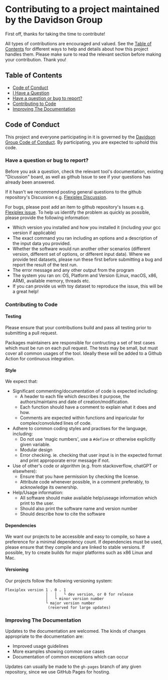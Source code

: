 # Contributing to a project maintained by the Davidson Group

First off, thanks for taking the time to contribute! 

All types of contributions are encouraged and valued. See the [Table of Contents](#table-of-contents) for different ways to help and details about how this project handles them. Please make sure to read the relevant section before making your contribution. Thank you!

## Table of Contents

- [Code of Conduct](#code-of-conduct)
- [I Have a Question](#i-have-a-question)
- [Have a question or bug to report?](#have-a-question-or-bug-to-report)
- [Contributing to Code](#contributing-to-code)
- [Improving The Documentation](#improving-the-documentation)


## Code of Conduct

This project and everyone participating in it is governed by the
[Davidson Group Code of Conduct](https://github.com/DavidsonGroup/guidelines/blob/main/CODE_OF_CONDUCT.md).
By participating, you are expected to uphold this code.

### Have a question or bug to report?

Before you ask a question, check the relevant tool's documentation, existing "Dicussion" board, as well as github Issue to see if your questions has already been answered. 

If it hasn't we recommend posting general questions to the github repository's Discussion e.g. [Flexiplex Discussion]([https://github.com/DavidsonGroup/flexiplex/issues/new](https://github.com/DavidsonGroup/flexiplex/discussions)).

For bugs, please post add an item to github repository's Issues e.g. [Flexiplex issue](https://github.com/DavidsonGroup/flexiplex/issues). To help us identify the problem as quickly as possible, please provide the following information:
- Which version you installed and how you installed it (including your gcc version if applicable)
- The exact command you ran including an options and a description of the input data you provided.
- Whether the software would run another other scenarios (different version, different set of options, or different input data). Where we provide test datasets, please run these first before submitting a bug and report the result of the test run.
- The error message and any other output from the program
- The system you ran on: OS, Platform and Version (Linux, macOS, x86, ARM), available memory, threads etc.
- If you can provide us with toy dataset to reproduce the issue, this will be a great help! 


### Contributing to Code
#### Testing
Please ensure that your contributions build and pass all testing prior to submitting a pull request. 

Packages maintainers are responsible for contructing a set of test cases which must be run on each pull request. The tests may be small, but must cover all common usages of the tool. Ideally these will be added to a Github Action for continuous integration.

#### Style
We expect that:
* Significant commenting/documentation of code is expected including:
   * A header to each file which describes it purpose, the authors/maintains and date of creation/modification.
   * Each function should have a comment to explain what it does and how.
   * Comments are expected within functions and inparicular for complex/convoluted lines of code.
* Adhere to common coding styles and practises for the language, including:
   * Do not use 'magic numbers', use a `#define` or otherwise explicitly given variable.
   * Modular design
   * Error checking. ie. checking that user input is in the expected format and print approporate error message if not.
* Use of other's code or algorithm (e.g. from stackoverflow, chatGPT or elsewhere):
   * Ensure that you have permission by checking the license.
   * Attribute code whenever possible, in a comment preferably, to acknowledge its ownership.
* Help/Usage information:
   * All software should make available help/useage information which print to the user.
   * Should also print the software name and version number
   * Should describe how to cite the software


#### Dependencies
We want our projects to be accessible and easy to compile, so have a preference for a minimal dependency count. If dependencies must be used, please ensure that they compile and are linked to stable versions. If possible, try to create
builds for major platforms such as x86 Linux and Mac.

#### Versioning
Our projects follow the following versioning system:

```
Flexiplex version 1 . 0 . 1
                  │   │   └ dev version, or 0 for release
                  │   └ minor version number
                  └ major version number
                   (reserved for large updates)  
```

### Improving The Documentation
Updates to the documentation are welcomed. The kinds of changes appropriate to the documentation are:
- Improved usage guidelines
- More examples showing common use cases
- Documentation of common exceptions which can occur

Updates can usually be made to the `gh-pages` branch of any given repository, since we use GitHub Pages for hosting.
